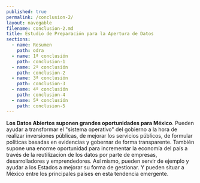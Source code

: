 ```yaml
---
published: true
permalink: /conclusion-2/
layout: navegable
filename: conclusion-2.md
title: Estudio de Preparación para la Apertura de Datos
sections:
  - name: Resumen
    path: odra
  - name: 1ª conclusión
    path: conclusion-1
  - name: 2ª conclusión
    path: conclusion-2
  - name: 3ª conclusión
    path: conclusion-3
  - name: 4ª conclusión
    path: conclusion-4
  - name: 5ª conclusión
    path: conclusion-5
---
```


**Los Datos Abiertos suponen grandes oportunidades para México**. Pueden ayudar a transformar el "sistema operativo" del gobierno a la hora de  realizar inversiones públicas, de mejorar los servicios públicos, de formular políticas basadas en evidencias y gobernar de forma transparente. También supone una enorme oportunidad  para incrementar la economía del país a través de la reutilizacion de los datos por parte de empresas, desarrolladores y emprendedores. Así mismo, pueden servir de ejemplo y ayudar a los Estados a mejorar su forma de gestionar. Y pueden situar a México entre los principales países en esta tendencia emergente.

